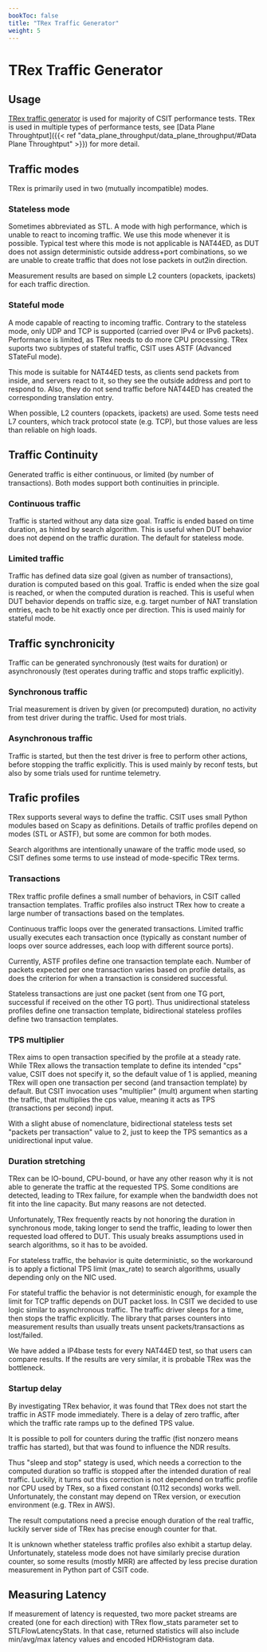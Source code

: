 ```yaml
---
bookToc: false
title: "TRex Traffic Generator"
weight: 5
---
```


# TRex Traffic Generator

## Usage

[TRex traffic generator](https://trex-tgn.cisco.com) is used for majority of
CSIT performance tests. TRex is used in multiple types of performance tests,
see [Data Plane Throughtput]({{< ref "data_plane_throughput/data_plane_throughput/#Data Plane Throughtput" >}})
for more detail.

## Traffic modes

TRex is primarily used in two (mutually incompatible) modes.

### Stateless mode

Sometimes abbreviated as STL.
A mode with high performance, which is unable to react to incoming traffic.
We use this mode whenever it is possible.
Typical test where this mode is not applicable is NAT44ED,
as DUT does not assign deterministic outside address+port combinations,
so we are unable to create traffic that does not lose packets
in out2in direction.

Measurement results are based on simple L2 counters
(opackets, ipackets) for each traffic direction.

### Stateful mode

A mode capable of reacting to incoming traffic.
Contrary to the stateless mode, only UDP and TCP is supported
(carried over IPv4 or IPv6 packets).
Performance is limited, as TRex needs to do more CPU processing.
TRex suports two subtypes of stateful traffic,
CSIT uses ASTF (Advanced STateFul mode).

This mode is suitable for NAT44ED tests, as clients send packets from inside,
and servers react to it, so they see the outside address and port to respond to.
Also, they do not send traffic before NAT44ED has created the corresponding
translation entry.

When possible, L2 counters (opackets, ipackets) are used.
Some tests need L7 counters, which track protocol state (e.g. TCP),
but those values are less than reliable on high loads.

## Traffic Continuity

Generated traffic is either continuous, or limited (by number of transactions).
Both modes support both continuities in principle.

### Continuous traffic

Traffic is started without any data size goal.
Traffic is ended based on time duration, as hinted by search algorithm.
This is useful when DUT behavior does not depend on the traffic duration.
The default for stateless mode.

### Limited traffic

Traffic has defined data size goal (given as number of transactions),
duration is computed based on this goal.
Traffic is ended when the size goal is reached,
or when the computed duration is reached.
This is useful when DUT behavior depends on traffic size,
e.g. target number of NAT translation entries, each to be hit exactly once
per direction.
This is used mainly for stateful mode.

## Traffic synchronicity

Traffic can be generated synchronously (test waits for duration)
or asynchronously (test operates during traffic and stops traffic explicitly).

### Synchronous traffic

Trial measurement is driven by given (or precomputed) duration,
no activity from test driver during the traffic.
Used for most trials.

### Asynchronous traffic

Traffic is started, but then the test driver is free to perform
other actions, before stopping the traffic explicitly.
This is used mainly by reconf tests, but also by some trials
used for runtime telemetry.

## Trafic profiles

TRex supports several ways to define the traffic.
CSIT uses small Python modules based on Scapy as definitions.
Details of traffic profiles depend on modes (STL or ASTF),
but some are common for both modes.

Search algorithms are intentionally unaware of the traffic mode used,
so CSIT defines some terms to use instead of mode-specific TRex terms.

### Transactions

TRex traffic profile defines a small number of behaviors,
in CSIT called transaction templates. Traffic profiles also instruct
TRex how to create a large number of transactions based on the templates.

Continuous traffic loops over the generated transactions.
Limited traffic usually executes each transaction once
(typically as constant number of loops over source addresses,
each loop with different source ports).

Currently, ASTF profiles define one transaction template each.
Number of packets expected per one transaction varies based on profile details,
as does the criterion for when a transaction is considered successful.

Stateless transactions are just one packet (sent from one TG port,
successful if received on the other TG port).
Thus unidirectional stateless profiles define one transaction template,
bidirectional stateless profiles define two transaction templates.

### TPS multiplier

TRex aims to open transaction specified by the profile at a steady rate.
While TRex allows the transaction template to define its intended "cps" value,
CSIT does not specify it, so the default value of 1 is applied,
meaning TRex will open one transaction per second (and transaction template)
by default. But CSIT invocation uses "multiplier" (mult) argument
when starting the traffic, that multiplies the cps value,
meaning it acts as TPS (transactions per second) input.

With a slight abuse of nomenclature, bidirectional stateless tests
set "packets per transaction" value to 2, just to keep the TPS semantics
as a unidirectional input value.

### Duration stretching

TRex can be IO-bound, CPU-bound, or have any other reason
why it is not able to generate the traffic at the requested TPS.
Some conditions are detected, leading to TRex failure,
for example when the bandwidth does not fit into the line capacity.
But many reasons are not detected.

Unfortunately, TRex frequently reacts by not honoring the duration
in synchronous mode, taking longer to send the traffic,
leading to lower then requested load offered to DUT.
This usualy breaks assumptions used in search algorithms,
so it has to be avoided.

For stateless traffic, the behavior is quite deterministic,
so the workaround is to apply a fictional TPS limit (max_rate)
to search algorithms, usually depending only on the NIC used.

For stateful traffic the behavior is not deterministic enough,
for example the limit for TCP traffic depends on DUT packet loss.
In CSIT we decided to use logic similar to asynchronous traffic.
The traffic driver sleeps for a time, then stops the traffic explicitly.
The library that parses counters into measurement results
than usually treats unsent packets/transactions as lost/failed.

We have added a IP4base tests for every NAT44ED test,
so that users can compare results.
If the results are very similar, it is probable TRex was the bottleneck.

### Startup delay

By investigating TRex behavior, it was found that TRex does not start
the traffic in ASTF mode immediately. There is a delay of zero traffic,
after which the traffic rate ramps up to the defined TPS value.

It is possible to poll for counters during the traffic
(fist nonzero means traffic has started),
but that was found to influence the NDR results.

Thus "sleep and stop" stategy is used, which needs a correction
to the computed duration so traffic is stopped after the intended
duration of real traffic. Luckily, it turns out this correction
is not dependend on traffic profile nor CPU used by TRex,
so a fixed constant (0.112 seconds) works well.
Unfortunately, the constant may depend on TRex version,
or execution environment (e.g. TRex in AWS).

The result computations need a precise enough duration of the real traffic,
luckily server side of TRex has precise enough counter for that.

It is unknown whether stateless traffic profiles also exhibit a startup delay.
Unfortunately, stateless mode does not have similarly precise duration counter,
so some results (mostly MRR) are affected by less precise duration measurement
in Python part of CSIT code.

## Measuring Latency

If measurement of latency is requested, two more packet streams are
created (one for each direction) with TRex flow_stats parameter set to
STLFlowLatencyStats. In that case, returned statistics will also include
min/avg/max latency values and encoded HDRHistogram data.